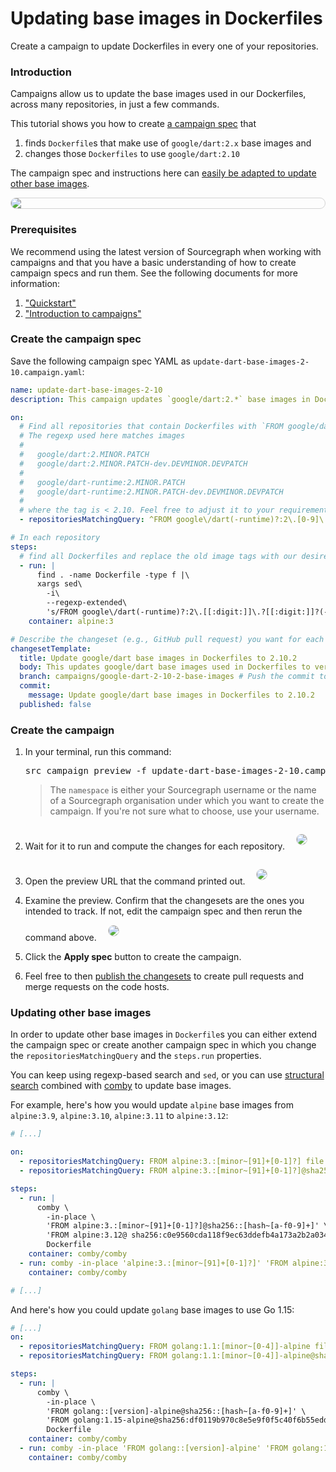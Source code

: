 # Updating base images in Dockerfiles

<style>
.markdown-body pre.chroma {
  font-size: 0.75em;
}

img.screenshot {
    max-width: 600px;
    margin: 1em;
    margin-bottom: 0.5em;
    border: 1px solid lightgrey;
    border-radius: 10px;
}

img.center {
  display: block;
  margin: auto
}

</style>

<p class="lead">
Create a campaign to update Dockerfiles in every one of your repositories.
</p>

### Introduction

Campaigns allow us to update the base images used in our Dockerfiles, across many repositories, in just a few commands.

This tutorial shows you how to create [a campaign spec](../explanations/introduction_to_campaigns.md#campaign-spec) that

1. finds `Dockerfile`s that make use of `google/dart:2.x` base images and 
2. changes those `Dockerfiles` to use `google/dart:2.10`

The campaign spec and instructions here can [easily be adapted to update other base images](#updating-other-base-images).

<img src="https://storage.googleapis.com/sourcegraph-assets/docs/images/campaigns/tutorials/update_base_images_in_dockerfiles_teaser.png" class="screenshot center">

### Prerequisites

We recommend using the latest version of Sourcegraph when working with campaigns and that you have a basic understanding of how to create campaign specs and run them. See the following documents for more information:

1. ["Quickstart"](../quickstart.md)
1. ["Introduction to campaigns"](../explanations/introduction_to_campaigns.md)

### Create the campaign spec

Save the following campaign spec YAML as `update-dart-base-images-2-10.campaign.yaml`:

```yaml
name: update-dart-base-images-2-10
description: This campaign updates `google/dart:2.*` base images in Dockerfiles to `google/dart:2.10.2`.

on:
  # Find all repositories that contain Dockerfiles with `FROM google/dart:2.*` as base images.
  # The regexp used here matches images
  #
  #   google/dart:2.MINOR.PATCH
  #   google/dart:2.MINOR.PATCH-dev.DEVMINOR.DEVPATCH
  #
  #   google/dart-runtime:2.MINOR.PATCH
  #   google/dart-runtime:2.MINOR.PATCH-dev.DEVMINOR.DEVPATCH
  #
  # where the tag is < 2.10. Feel free to adjust it to your requirements.
  - repositoriesMatchingQuery: ^FROM google\/dart(-runtime)?:2\.[0-9]\.?\d?(-dev\.\d\.\d)? file:Dockerfile  patternType:regexp

# In each repository
steps:
  # find all Dockerfiles and replace the old image tags with our desired ones:
  - run: |
      find . -name Dockerfile -type f |\
      xargs sed\
        -i\
        --regexp-extended\
        's/FROM google\/dart(-runtime)?:2\.[[:digit:]]\.?[[:digit:]]?(-dev\.?[[:digit:]]?\.?[[:digit:]]?)?/FROM google\/dart:2\.10/g'
    container: alpine:3

# Describe the changeset (e.g., GitHub pull request) you want for each repository.
changesetTemplate:
  title: Update google/dart base images in Dockerfiles to 2.10.2
  body: This updates google/dart base images used in Dockerfiles to version 2.10.2
  branch: campaigns/google-dart-2-10-2-base-images # Push the commit to this branch.
  commit:
    message: Update google/dart base images in Dockerfiles to 2.10.2
  published: false
```

### Create the campaign

1. In your terminal, run this command:

    <pre>src campaign preview -f update-dart-base-images-2-10.campaign.yaml -namespace <em>USERNAME_OR_ORG</em></pre>

    > The `namespace` is either your Sourcegraph username or the name of a Sourcegraph organisation under which you want to create the campaign. If you're not sure what to choose, use your username.
1. Wait for it to run and compute the changes for each repository.
    <img src="https://storage.googleapis.com/sourcegraph-assets/docs/images/campaigns/tutorials/update_base_images_in_dockerfiles_wait_run.png" class="screenshot">
1. Open the preview URL that the command printed out.
    <img src="https://storage.googleapis.com/sourcegraph-assets/docs/images/campaigns/tutorials/update_base_images_in_dockerfiles_click_url.png" class="screenshot">
1. Examine the preview. Confirm that the changesets are the ones you intended to track. If not, edit the campaign spec and then rerun the command above.
    <img src="https://storage.googleapis.com/sourcegraph-assets/docs/images/campaigns/tutorials/update_base_images_in_dockerfiles_preview.png" class="screenshot">
1. Click the **Apply spec** button to create the campaign.
1. Feel free to then [publish the changesets](../../quickstart.md#publish-the-changes) to create pull requests and merge requests on the code hosts.

### Updating other base images

In order to update other base images in `Dockerfile`s you can either extend the campaign spec or create another campaign spec in which you change the `repositoriesMatchingQuery` and the `steps.run` properties.

You can keep using regexp-based search and `sed`, or you can use [structural search](../../code_search/reference/structural.md) combined with [comby](https://comby.dev) to update base images.

For example, here's how you would update `alpine` base images from `alpine:3.9`, `alpine:3.10`, `alpine:3.11` to `alpine:3.12`:

```yaml
# [...]

on:
  - repositoriesMatchingQuery: FROM alpine:3.:[minor~[91]+[0-1]?] file:Dockerfile patternType:structural
  - repositoriesMatchingQuery: FROM alpine:3.:[minor~[91]+[0-1]?]@sha256::[hash~[a-f0-9]+] file:Dockerfile patternType:structural

steps:
  - run: |
      comby \
        -in-place \
        'FROM alpine:3.:[minor~[91]+[0-1]?]@sha256::[hash~[a-f0-9]+]' \
        'FROM alpine:3.12@ sha256:c0e9560cda118f9ec63ddefb4a173a2b2a0347082d7dff7dc14272e7841a5b5a' \
        Dockerfile
    container: comby/comby
  - run: comby -in-place 'alpine:3.:[minor~[91]+[0-1]?]' 'FROM alpine:3.12' Dockerfile
    container: comby/comby

# [...]
```

And here's how you could update `golang` base images to use Go 1.15:

```yaml
# [...]
on:
  - repositoriesMatchingQuery: FROM golang:1.1:[minor~[0-4]]-alpine file:Dockerfile patternType:structural
  - repositoriesMatchingQuery: FROM golang:1.1:[minor~[0-4]]-alpine@sha256::[hash~[a-f0-9]+] file:Dockerfile patternType:structural

steps:
  - run: |
      comby \
        -in-place \
        'FROM golang::[version]-alpine@sha256::[hash~[a-f0-9]+]' \
        'FROM golang:1.15-alpine@sha256:df0119b970c8e5e9f0f5c40f6b55edddf616bab2b911927ebc3b361c469ea29c' \
        Dockerfile
    container: comby/comby
  - run: comby -in-place 'FROM golang::[version]-alpine' 'FROM golang:1.15-alpine' Dockerfile
    container: comby/comby
```
